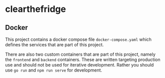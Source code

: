 # clearthefridge

## Docker

This project contains a docker compose file `docker-compose.yaml`
which defines the services that are part of this project.

There are also two custom containers that are part of this project,
namely the `frontend` and `backend` containers. These are written
targeting production use and should not be used for iterative
development. Rather you should use `go run` and `npm run serve` for
development.
